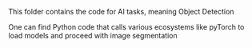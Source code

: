 This folder contains the code for AI tasks, meaning Object Detection

One can find Python code that calls various ecosystems like pyTorch to load models and proceed with image segmentation